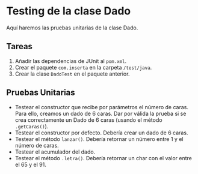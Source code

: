 # Testing de la clase Dado

Aquí haremos las pruebas unitarias de la clase Dado.

## Tareas

1. Añadir las dependencias de JUnit al ``pom.xml``.
2. Crear el paquete `com.inserta` en la carpeta `/test/java`.
3. Crear la clase ``DadoTest`` en el paquete anterior.

## Pruebas Unitarias

- Testear el constructor que recibe por parámetros el número de caras. Para ello, creamos un dado de 6 caras. Dar por válida la prueba si se crea correctamente un Dado de 6 caras (usando el método ``.getCaras()``).
- Testear el constructor por defecto. Debería crear un dado de 6 caras.
- Testear el método ``lanzar()``. Debería retornar un número entre 1 y el número de caras.
- Testear el acumulador del dado.
- Testear el método ``.letra()``. Debería retornar un char con el valor entre el 65 y el 91.
